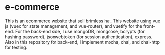 # e-commerce

This is an ecommerce website that sell brimless hat. This website using vue js (vuex for state management, and vue-router), and vuetify for the front-end. For the back-end side, I use mongoDB, mongoose, bcrypts (for hashing password), jsonwebtoken (for session authentication), express. Also in this repository for back-end, I implement mocha, chai, and chai-http for testing.